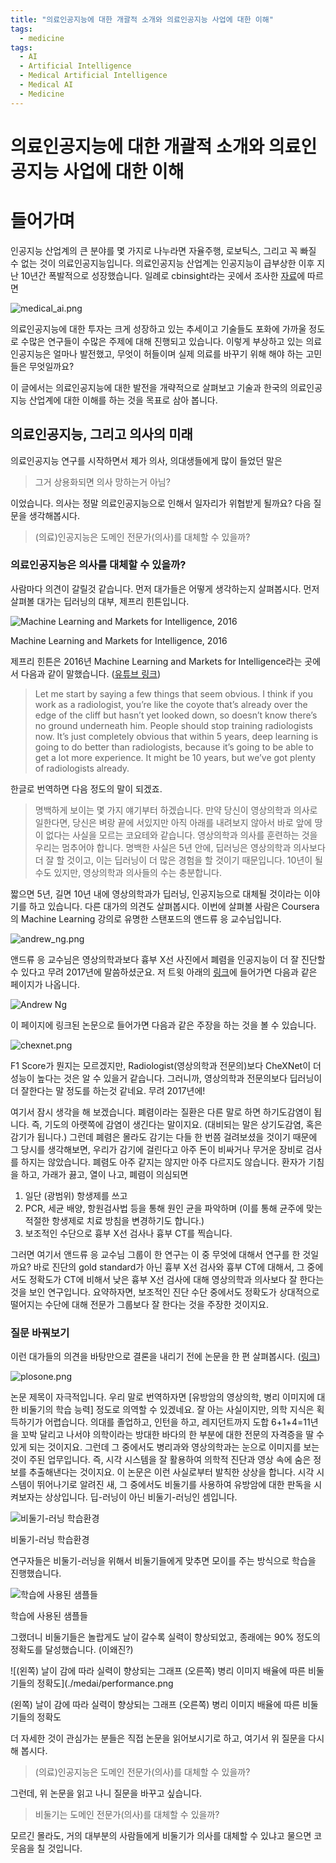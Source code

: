 ```yaml
---
title: "의료인공지능에 대한 개괄적 소개와 의료인공지능 사업에 대한 이해"
tags:
  - medicine
tags:
  - AI
  - Artificial Intelligence
  - Medical Artificial Intelligence
  - Medical AI
  - Medicine
---
```


# 의료인공지능에 대한 개괄적 소개와 의료인공지능 사업에 대한 이해

# 들어가며

인공지능 산업계의 큰 분야를 몇 가지로 나누라면 자율주행, 로보틱스, 그리고 꼭 빠질 수 없는 것이 의료인공지능입니다. 의료인공지능 산업계는 인공지능이 급부상한 이후 지난 10년간 폭발적으로 성장했습니다. 일례로 cbinsight라는 곳에서 조사한 [자료](https://www.cbinsights.com/research-healthcare-ai-trends-2020?utm_campaign=ai-healthcare-trends_2018-09&utm_content=google-prospecting-healthcare&campaignid=17130804447&adgroupid=137057131155&utm_term=healthcare%20ai&utm_source=google&utm_medium=cpc&hsa_tgt=kwd-305671546055&hsa_grp=137057131155&hsa_src=g&hsa_net=adwords&hsa_mt=p&hsa_ver=3&hsa_ad=595963279194&hsa_acc=5728918340&hsa_kw=healthcare%20ai&hsa_cam=17130804447&gclid=CjwKCAiA68ebBhB-EiwALVC-NhAguXT08J5pViCgI46MO4Q0jQjW7suPGMc1t0bA3ZYIUOb5uHvi8xoCaR4QAvD_BwE)에 따르면

![medical_ai.png](./medai/investment.png)

의료인공지능에 대한 투자는 크게 성장하고 있는 추세이고 기술들도 포화에 가까울 정도로 수많은 연구들이 수많은 주제에 대해 진행되고 있습니다. 이렇게 부상하고 있는 의료인공지능은 얼마나 발전했고, 무엇이 허들이며 실제 의료를 바꾸기 위해 해야 하는 고민들은 무엇일까요?

이 글에서는 의료인공지능에 대한 발전을 개략적으로 살펴보고 기술과 한국의 의료인공지능 산업계에 대한 이해를 하는 것을 목표로 삼아 봅니다.

## 의료인공지능, 그리고 의사의 미래

의료인공지능 연구를 시작하면서 제가 의사, 의대생들에게 많이 들었던 말은 

> 그거 상용화되면 의사 망하는거 아님?
> 

이었습니다. 의사는 정말 의료인공지능으로 인해서 일자리가 위협받게 될까요? 다음 질문을 생각해봅시다.

> (의료)인공지능은 도메인 전문가(의사)를 대체할 수 있을까?
> 

### 의료인공지능은 의사를 대체할 수 있을까?

사람마다 의견이 갈릴것 같습니다. 먼저 대가들은 어떻게 생각하는지 살펴봅시다. 먼저 살펴볼 대가는 딥러닝의 대부, 제프리 힌튼입니다.

![Machine Learning and Markets for Intelligence, 2016](./medai/hinton.png)

Machine Learning and Markets for Intelligence, 2016

제프리 힌튼은 2016년 Machine Learning and Markets for Intelligence라는 곳에서 다음과 같이 말했습니다. ([유튜브 링크](https://www.youtube.com/watch?v=2HMPRXstSvQ))

> Let me start by saying a few things that seem obvious. I think if you work as a radiologist, you’re like the coyote that’s already over the edge of the cliff but hasn’t yet looked down, so doesn’t know there’s no ground underneath him. People should stop training radiologists now. It’s just completely obvious that within 5 years, deep learning is going to do better than radiologists, because it’s going to be able to get a lot more experience. It might be 10 years, but we’ve got plenty of radiologists already.
> 

한글로 번역하면 다음 정도의 말이 되겠죠.

> 명백하게 보이는 몇 가지 얘기부터 하겠습니다. 만약 당신이 영상의학과 의사로 일한다면, 당신은 벼랑 끝에 서있지만 아직 아래를 내려보지 않아서 바로 앞에 땅이 없다는 사실을 모르는 코요테와 같습니다. 영상의학과 의사를 훈련하는 것을 우리는 멈추어야 합니다. 명백한 사실은 5년 안에, 딥러닝은 영상의학과 의사보다 더 잘 할 것이고, 이는 딥러닝이 더 많은 경험을 할 것이기 때문입니다. 10년이 될 수도 있지만, 영상의학과 의사들의 수는 충분합니다.
> 

짧으면 5년, 길면 10년 내에 영상의학과가 딥러닝, 인공지능으로 대체될 것이라는 이야기를 하고 있습니다. 다른 대가의 의견도 살펴봅시다. 이번에 살펴볼 사람은 Coursera의 Machine Learning 강의로 유명한 스탠포드의 앤드류 응 교수님입니다.

![andrew_ng.png](./medai/andrew_ng.png)

앤드류 응 교수님은 영상의학과보다 흉부 X선 사진에서 폐렴을 인공지능이 더 잘 진단할 수 있다고 무려 2017년에 말씀하셨군요. 저 트윗 아래의 [링크](https://stanfordmlgroup.github.io/projects/chexnet/)에 들어가면 다음과 같은 페이지가 나옵니다.

![Andrew Ng](./medai/stanford.png)

이 페이지에 링크된 논문으로 들어가면 다음과 같은 주장을 하는 것을 볼 수 있습니다.

![chexnet.png](./medai/chexnet.png)

F1 Score가 뭔지는 모르겠지만, Radiologist(영상의학과 전문의)보다 CheXNet이 더 성능이 높다는 것은 알 수 있을거 같습니다. 그러니까, 영상의학과 전문의보다 딥러닝이 더 잘한다는 말 정도를 하는것 같네요. 무려 2017년에!

여기서 잠시 생각을 해 보겠습니다. 폐렴이라는 질환은 다른 말로 하면 하기도감염이 됩니다. 즉, 기도의 아랫쪽에 감염이 생긴다는 말이지요. (대비되는 말은 상기도감염, 혹은 감기가 됩니다.) 그런데 폐렴은 몰라도 감기는 다들 한 번쯤 걸려보셨을 것이기 때문에 그 당시를 생각해보면, 우리가 감기에 걸린다고 아주 돈이 비싸거나 무거운 장비로 검사를 하지는 않았습니다. 폐렴도 아주 같지는 않지만 아주 다르지도 않습니다. 환자가 기침을 하고, 가래가 끓고, 열이 나고, 폐렴이 의심되면

1. 일단 (광범위) 항생제를 쓰고
2. PCR, 세균 배양, 항원검사법 등을 통해 원인 균을 파악하며 (이를 통해 균주에 맞는 적절한 항생제로 치료 방침을 변경하기도 합니다.)
3. 보조적인 수단으로 흉부 X선 검사나 흉부 CT를 찍습니다.

그러면 여기서 앤드류 응 교수님 그룹이 한 연구는 이 중 무엇에 대해서 연구를 한 것일까요? 바로 진단의 gold standard가 아닌 흉부 X선 검사와 흉부 CT에 대해서, 그 중에서도 정확도가 CT에 비해서 낮은 흉부 X선 검사에 대해 영상의학과 의사보다 잘 한다는 것을 보인 연구입니다. 요약하자면, 보조적인 진단 수단 중에서도 정확도가 상대적으로 떨어지는 수단에 대해 전문가 그룹보다 잘 한다는 것을 주장한 것이지요.

### 질문 바꿔보기

이런 대가들의 의견을 바탕만으로 결론을 내리기 전에 논문을 한 편 살펴봅시다. ([링크](https://pubmed.ncbi.nlm.nih.gov/26581091/))

![plosone.png](./medai/plosone.png)

논문 제목이 자극적입니다. 우리 말로 번역하자면 [유방암의 영상의학, 병리 이미지에 대한 비둘기의 학습 능력] 정도로 의역할 수 있겠네요. 잘 아는 사실이지만, 의학 지식은 획득하기가 어렵습니다. 의대를 졸업하고, 인턴을 하고, 레지던트까지 도합 6+1+4=11년을 꼬박 달리고 나서야 의학이라는 방대한 바다의 한 부분에 대한 전문의 자격증을 딸 수 있게 되는 것이지요. 그런데 그 중에서도 병리과와 영상의학과는 눈으로 이미지를 보는 것이 주된 업무입니다. 즉, 시각 시스템을 잘 활용하여 의학적 진단과 영상 속에 숨은 정보를 추출해낸다는 것이지요. 이 논문은 이런 사실로부터 발칙한 상상을 합니다. 시각 시스템이 뛰어나기로 알려진 새, 그 중에서도 비둘기를 사용하여 유방암에 대한 판독을 시켜보자는 상상입니다. 딥-러닝이 아닌 비둘기-러닝인 셈입니다.

![비둘기-러닝 학습환경](./medai/pigeon.png)

비둘기-러닝 학습환경

연구자들은 비둘기-러닝을 위해서 비둘기들에게 맞추면 모이를 주는 방식으로 학습을 진행했습니다.

![학습에 사용된 샘플들](./medai/samples.png)

학습에 사용된 샘플들

그랬더니 비둘기들은 놀랍게도 날이 갈수록 실력이 향상되었고, 종래에는 90% 정도의 정확도를 달성했습니다. (이왜진?)

![(왼쪽) 날이 감에 따라 실력이 향상되는 그래프 (오른쪽) 병리 이미지 배율에 따른 비둘기들의 정확도](./medai/performance.png

(왼쪽) 날이 감에 따라 실력이 향상되는 그래프 (오른쪽) 병리 이미지 배율에 따른 비둘기들의 정확도

더 자세한 것이 관심가는 분들은 직접 논문을 읽어보시기로 하고, 여기서 위 질문을 다시 해 봅시다.

> (의료)인공지능은 도메인 전문가(의사)를 대체할 수 있을까?
> 

그런데, 위 논문을 읽고 나니 질문을 바꾸고 싶습니다.

> 비둘기는 도메인 전문가(의사)를 대체할 수 있을까?
> 

모르긴 몰라도, 거의 대부분의 사람들에게 비둘기가 의사를 대체할 수 있냐고 물으면 코웃음을 칠 것입니다.
